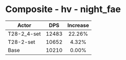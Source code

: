 # Composite - hv - night_fae
| Actor | DPS | Increase |
|---|:---:|:---:|
|T28-2_4-set|12483|22.26%|
|T28-2-set|10652|4.32%|
|Base|10210|0.00%|
